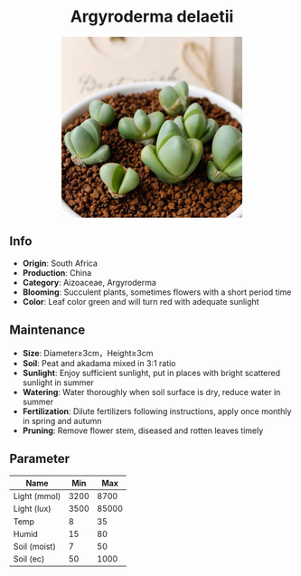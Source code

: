 <h1 align='center'>Argyroderma delaetii</h1>
<p align="center">
    <img 
        align='center'
        width='320'
        src="../images/argyroderma delaetii.png" 
        alt='Argyroderma delaetii' />
</p>

## Info

 - **Origin**: South Africa
 - **Production**: China
 - **Category**: Aizoaceae, Argyroderma
 - **Blooming**: Succulent plants, sometimes flowers with a short period time
 - **Color**: Leaf color green and will turn red with adequate sunlight

## Maintenance

 - **Size**: Diameter≥3cm，Height≥3cm
 - **Soil**: Peat and akadama mixed in 3:1 ratio
 - **Sunlight**: Enjoy sufficient sunlight, put in places with bright scattered sunlight in summer
 - **Watering**: Water thoroughly when soil surface is dry, reduce water in summer
 - **Fertilization**: Dilute fertilizers following instructions, apply once monthly in spring and autumn
 - **Pruning**: Remove flower stem, diseased and rotten leaves timely

## Parameter

| Name         | Min  | Max   |
|--------------|------|-------|
| Light (mmol) | 3200 | 8700  |
| Light (lux)  | 3500 | 85000 |
| Temp         | 8    | 35    |
| Humid        | 15   | 80    |
| Soil (moist) | 7   | 50    |
| Soil (ec)    | 50  | 1000  |